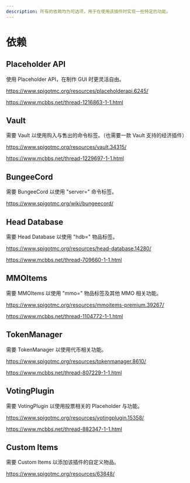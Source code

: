 ```yaml
---
description: 所有的依赖均为可选项，用于在使用该插件时实现一些特定的功能。
---
```


# 依赖

## Placeholder API

使用 Placeholder API，在制作 GUI 时更灵活自由。&#x20;

https://www.spigotmc.org/resources/placeholderapi.6245/

https://www.mcbbs.net/thread-1216863-1-1.html

## Vault

需要 Vault 以使用购入与售出的命令标签。（也需要一款 Vault 支持的经济插件）&#x20;

https://www.spigotmc.org/resources/vault.34315/

https://www.mcbbs.net/thread-1229697-1-1.html

## BungeeCord

需要 BungeeCord 以使用 "server=" 命令标签。

https://www.spigotmc.org/wiki/bungeecord/

## Head Database

需要 Head Database 以使用 "hdb=" 物品标签。

https://www.spigotmc.org/resources/head-database.14280/

https://www.mcbbs.net/thread-709660-1-1.html

## MMOItems

需要 MMOItems 以使用 "mmo=" 物品标签及其他 MMO 相关功能。&#x20;

https://www.spigotmc.org/resources/mmoitems-premium.39267/

https://www.mcbbs.net/thread-1104772-1-1.html

## TokenManager

需要 TokenManager 以使用代币相关功能。&#x20;

https://www.spigotmc.org/resources/tokenmanager.8610/

https://www.mcbbs.net/thread-807229-1-1.html

## VotingPlugin

需要 VotingPlugin 以使用投票相关的 Placeholder 与功能。&#x20;

https://www.spigotmc.org/resources/votingplugin.15358/

https://www.mcbbs.net/thread-882347-1-1.html

## Custom Items

需要 Custom Items 以添加该插件的自定义物品。

https://www.spigotmc.org/resources/63848/
